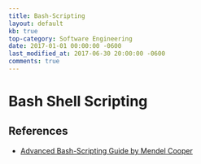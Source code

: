 ```yaml
---
title: Bash-Scripting
layout: default
kb: true
top-category: Software Engineering
date: 2017-01-01 00:00:00 -0600
last_modified_at: 2017-06-30 20:00:00 -0600
comments: true
---
```


# Bash Shell Scripting

## References

* [Advanced Bash-Scripting Guide by Mendel Cooper](http://www.tldp.org/LDP/abs/html/index.html)
